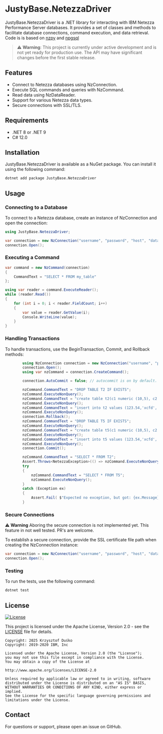 # JustyBase.NetezzaDriver 
JustyBase.NetezzaDriver is a .NET library for interacting with IBM Netezza Performance Server databases. It provides a set of classes and methods to facilitate database connections, command execution, and data retrieval.
Code is is based on [nzpy](https://github.com/IBM/nzpy) and [npgsql](https://github.com/npgsql/npgsql)
> ⚠️ **Warning**: This project is currently under active development and is not yet ready for production use. The API may have significant changes before the first stable release.


## Features
* Connect to Netezza databases using NzConnection.
* Execute SQL commands and queries with NzCommand.
* Read data using NzDataReader.
* Support for various Netezza data types.
* Secure connections with SSL/TLS.

## Requirements
* .NET 8 or .NET 9
* C# 12.0
## Installation
JustyBase.NetezzaDriver is available as a NuGet package. You can install it using the following command:
```bash
dotnet add package JustyBase.NetezzaDriver
```

## Usage
### Connecting to a Database
To connect to a Netezza database, create an instance of NzConnection and open the connection:
```c#
using JustyBase.NetezzaDriver;

var connection = new NzConnection("username", "password", "host", "database");
connection.Open();
```

### Executing a Command

```c#
var command = new NzCommand(connection)
{
    CommandText = "SELECT * FROM my_table"
};

using var reader = command.ExecuteReader();
while (reader.Read())
{
    for (int i = 0; i < reader.FieldCount; i++)
    {
        var value = reader.GetValue(i);
        Console.WriteLine(value);
    }
}

```
### Handling Transactions
To handle transactions, use the BeginTransaction, Commit, and Rollback methods:

```c#
        using NzConnection connection = new NzConnection("username", "password", "host", "database");
        connection.Open();
        using var nzCommand = connection.CreateCommand();

        connection.AutoCommit = false; // autocommit is on by default. It can be turned off by using the autocommit property of the connection.

        nzCommand.CommandText = "DROP TABLE T2 IF EXISTS";
        nzCommand.ExecuteNonQuery();
        nzCommand.CommandText = "create table t2(c1 numeric (10,5), c2 varchar(10),c3 nchar(5))";
        nzCommand.ExecuteNonQuery();
        nzCommand.CommandText = "insert into t2 values (123.54,'xcfd','xyz')";
        nzCommand.ExecuteNonQuery();
        connection.Rollback();
        nzCommand.CommandText = "DROP TABLE T5 IF EXISTS";
        nzCommand.ExecuteNonQuery();
        nzCommand.CommandText = "create table t5(c1 numeric (10,5), c2 varchar(10),c3 nchar(5))";
        nzCommand.ExecuteNonQuery();
        nzCommand.CommandText = "insert into t5 values (123.54,'xcfd','xyz')";
        nzCommand.ExecuteNonQuery();
        connection.Commit();

        nzCommand.CommandText = "SELECT * FROM T2";
        Assert.Throws<NetezzaException>(() => nzCommand.ExecuteNonQuery());
        try
        {
            nzCommand.CommandText = "SELECT * FROM T5";
            nzCommand.ExecuteNonQuery();
        }
        catch (Exception ex)
        {
            Assert.Fail( $"Expected no exception, but got: {ex.Message}");
        }
```
### Secure Connections
⚠️ **Warning** Aboring the secure connection is not implemented yet. This feature in not well tested. PR's are welcome.

To establish a secure connection, provide the SSL certificate file path when creating the NzConnection instance:
```c#
var connection = new NzConnection("username", "password", "host", "database", securityLevel: 3, sslCerFilePath: "path/to/certificate.pem");
connection.Open();
```
### Testing
To run the tests, use the following command:
```bash
dotnet test
```

## License
[![License](https://img.shields.io/badge/License-Apache_2.0-blue.svg)](https://opensource.org/licenses/Apache-2.0)

This project is licensed under the Apache License, Version 2.0 - see the [LICENSE](LICENSE) file for details.

```plaintext
Copyright: 2025 Krzysztof Duśko
Copyright: 2019-2020 IBM, Inc

Licensed under the Apache License, Version 2.0 (the "License");
you may not use this file except in compliance with the License.
You may obtain a copy of the License at

http://www.apache.org/licenses/LICENSE-2.0

Unless required by applicable law or agreed to in writing, software
distributed under the License is distributed on an "AS IS" BASIS,
WITHOUT WARRANTIES OR CONDITIONS OF ANY KIND, either express or implied.
See the License for the specific language governing permissions and
limitations under the License.
```

## Contact
For questions or support, please open an issue on GitHub.